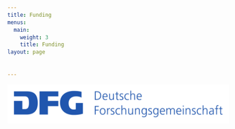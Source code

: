 ```yaml
---
title: Funding
menus:
  main:
    weight: 3
    title: Funding
layout: page


---
```


<a href="http://gepris.dfg.de/gepris/projekt/407518790?context=projekt&task=showDetail&id=407518790&"><img style="float: right;" src="../../static/images//DFG_Logo.png" width="1200"></a>
